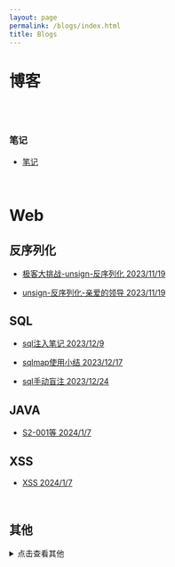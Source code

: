```yaml
---
layout: page
permalink: /blogs/index.html
title: Blogs
---
```


# 博客

<br><br>

### 笔记

-  [笔记](https://54huarui.github.io/blogs/biji)

<br>

# Web

## 反序列化

- [极客大挑战-unsign-反序列化 2023/11/19](https://54huarui.github.io/blogs/unis)

- [unsign-反序列化-亲爱的领导 2023/11/19](https://54huarui.github.io/blogs/unis2)

## SQL

- [sql注入笔记 2023/12/9](https://54huarui.github.io/blogs/sql1)

- [sqlmap使用小结 2023/12/17](https://54huarui.github.io/blogs/sql2)

- [sql手动盲注 2023/12/24](https://54huarui.github.io/blogs/sql3)

## JAVA

- [S2-001等 2024/1/7](https://54huarui.github.io/blogs/java)

## XSS

- [XSS 2024/1/7](https://54huarui.github.io/blogs/xss)

<br>

## 其他


<details>
  <summary>点击查看其他</summary>

# Misc

- [somebody-内存取证 2023/11/30](https://54huarui.github.io/blogs/somebody)


<br>

# PE/ELF逆向

-  [攻防世界笔记 RE-666 2023/10/25 ](https://54huarui.github.io/blogs/RE-666)


<br>

# 安卓逆向


- [逆向某跑酷小游戏内购 2023/10/12 ](https://54huarui.github.io/blogs/paoku)

- [安卓.so层逆向 2023/11/5 ](https://54huarui.github.io/blogs/so)

<br>

  </details>
